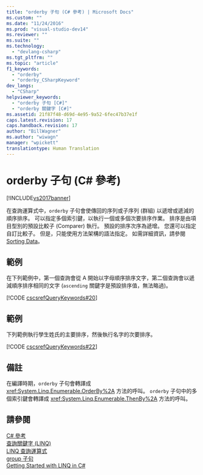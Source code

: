 ```yaml
---
title: "orderby 子句 (C# 參考) | Microsoft Docs"
ms.custom: ""
ms.date: "11/24/2016"
ms.prod: "visual-studio-dev14"
ms.reviewer: ""
ms.suite: ""
ms.technology: 
  - "devlang-csharp"
ms.tgt_pltfrm: ""
ms.topic: "article"
f1_keywords: 
  - "orderby"
  - "orderby_CSharpKeyword"
dev_langs: 
  - "CSharp"
helpviewer_keywords: 
  - "orderby 子句 [C#]"
  - "orderby 關鍵字 [C#]"
ms.assetid: 21f87f48-d69d-4e95-9a52-6fec47b37e1f
caps.latest.revision: 17
caps.handback.revision: 17
author: "BillWagner"
ms.author: "wiwagn"
manager: "wpickett"
translationtype: Human Translation
---
```

# orderby 子句 (C# 參考)
[!INCLUDE[vs2017banner](../../../csharp/includes/vs2017banner.md)]

在查詢運算式中，`orderby` 子句會使傳回的序列或子序列 \(群組\) 以遞增或遞減的順序排序。  可以指定多個索引鍵，以執行一個或多個次要排序作業。  排序是由項目型別的預設比較子 \(Comparer\) 執行。  預設的排序次序為遞增。  您還可以指定自訂比較子。  但是，只能使用方法架構的語法指定。  如需詳細資訊，請參閱 [Sorting Data](../../../visual-basic/programming-guide/concepts/linq/sorting-data.md)。  
  
## 範例  
 在下列範例中，第一個查詢會從 A 開始以字母順序排序文字，第二個查詢會以遞減順序排序相同的文字   \(`ascending` 關鍵字是預設排序值，無法略過\)。  
  
 [!CODE [cscsrefQueryKeywords#20](../CodeSnippet/VS_Snippets_VBCSharp/CsCsrefQueryKeywords#20)]  
  
## 範例  
 下列範例執行學生姓氏的主要排序，然後執行名字的次要排序。  
  
 [!CODE [cscsrefQueryKeywords#22](../CodeSnippet/VS_Snippets_VBCSharp/CsCsrefQueryKeywords#22)]  
  
## 備註  
 在編譯時期，`orderby` 子句會轉譯成 <xref:System.Linq.Enumerable.OrderBy%2A> 方法的呼叫。  `orderby` 子句中的多個索引鍵會轉譯成 <xref:System.Linq.Enumerable.ThenBy%2A> 方法的呼叫。  
  
## 請參閱  
 [C\# 參考](../../../csharp/language-reference/index.md)   
 [查詢關鍵字 \(LINQ\)](../../../csharp/language-reference/keywords/query-keywords.md)   
 [LINQ 查詢運算式](../../../csharp/programming-guide/linq-query-expressions/index.md)   
 [group 子句](../../../csharp/language-reference/keywords/group-clause.md)   
 [Getting Started with LINQ in C\#](../../../csharp/programming-guide/concepts/linq/getting-started-with-linq.md)